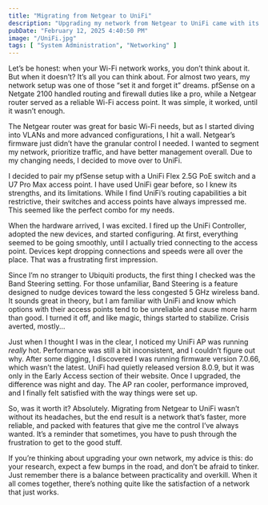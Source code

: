 ```yaml
---
title: "Migrating from Netgear to UniFi"
description: "Upgrading my network from Netgear to UniFi came with its challenges, but the result is a faster, more reliable, and feature-rich setup that was worth the effort. Come with me through the journey of upgrading my home network!"
pubDate: "February 12, 2025 4:40:50 PM"
image: "/UniFi.jpg"
tags: [ "System Administration", "Networking" ]
---
```


Let’s be honest: when your Wi-Fi network works, you don’t think about it. But when it doesn’t? It’s all you can think
about. For almost two years, my network setup was one of those “set it and forget it” dreams. pfSense on a Netgate 2100
handled routing and firewall duties like a pro, while a Netgear router served as a reliable Wi-Fi access point. It was
simple, it worked, until it wasn’t enough.

The Netgear router was great for basic Wi-Fi needs, but as I started diving into VLANs and more advanced configurations,
I hit a wall. Netgear’s firmware just didn’t have the granular control I needed. I wanted to segment my network,
prioritize traffic, and have better management overall. Due to my changing needs, I decided to move over to UniFi.

I decided to pair my pfSense setup with a UniFi Flex 2.5G PoE switch and a U7 Pro Max access point. I have used UniFi
gear before, so I knew its strengths, and its limitations. While I find UniFi’s routing capabilities a bit restrictive,
their switches and access points have always impressed me. This seemed like the perfect combo for my needs.

When the hardware arrived, I was excited. I fired up the UniFi Controller, adopted the new devices, and started
configuring. At first, everything seemed to be going smoothly, until I actually tried connecting to the access point.
Devices kept dropping connections and speeds were all over the place. That was a frustrating first impression.

Since I’m no stranger to Ubiquiti products, the first thing I checked was the Band Steering setting. For those
unfamiliar, Band Steering is a feature designed to nudge devices toward the less congested 5 GHz wireless band. It
sounds great in theory, but I am familiar with UniFi and know which options with their access points tend to be
unreliable and cause more harm than good. I turned it off, and like magic, things started to stabilize. Crisis averted,
mostly...

Just when I thought I was in the clear, I noticed my UniFi AP was running *really* hot. Performance was still a bit
inconsistent, and I couldn’t figure out why. After some digging, I discovered I was running firmware version
7.0.66, which wasn’t the latest. UniFi had quietly released version 8.0.9, but it was only in the Early Access section
of their website. Once I upgraded, the difference was night and day. The AP ran cooler, performance improved, and I
finally felt satisfied with the way things were set up.

So, was it worth it? Absolutely. Migrating from Netgear to UniFi wasn’t without its headaches, but the end result is a
network that’s faster, more reliable, and packed with features that give me the control I’ve always wanted. It’s a
reminder that sometimes, you have to push through the frustration to get to the good stuff.

If you’re thinking about upgrading your own network, my advice is this: do your research, expect a few bumps in the
road, and don’t be afraid to tinker. Just remember there is a balance between practicality and overkill. When it all
comes together, there’s nothing quite like the satisfaction of a network that just works.